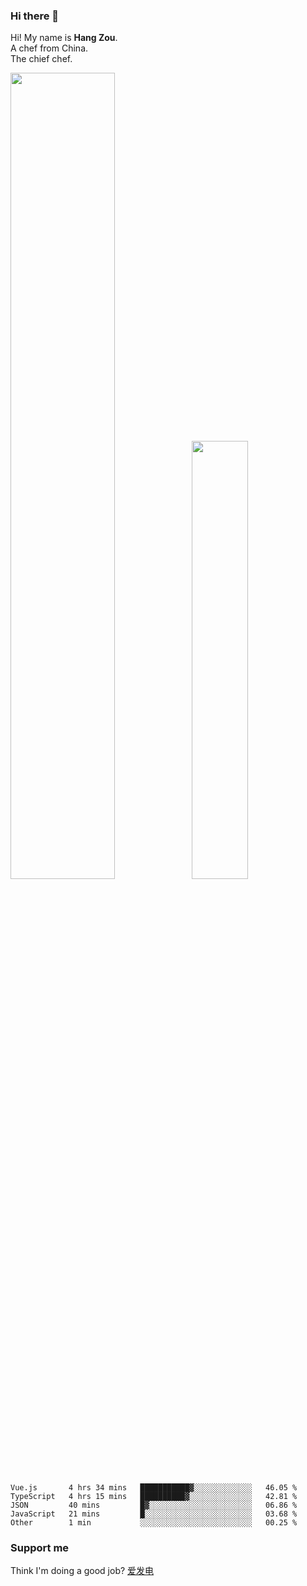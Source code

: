 ### Hi there 👋

Hi! My name is **Hang Zou**.  
A chef from China.  
The chief chef.

<img align="" width="57.5%" src="https://github-readme-stats.vercel.app/api?username=zouhangwithsweet&hide_title=true&hide_border=true&show_icons=true&include_all_commits=true&line_height=21" /><img align="" width="42.4%" src="https://github-readme-stats.vercel.app/api/top-langs/?username=zouhangwithsweet&hide_title=true&hide_border=true&layout=compact" />

<!--START_SECTION:waka-->

```text
Vue.js       4 hrs 34 mins   ███████████▓░░░░░░░░░░░░░   46.05 %
TypeScript   4 hrs 15 mins   ██████████▓░░░░░░░░░░░░░░   42.81 %
JSON         40 mins         █▓░░░░░░░░░░░░░░░░░░░░░░░   06.86 %
JavaScript   21 mins         █░░░░░░░░░░░░░░░░░░░░░░░░   03.68 %
Other        1 min           ░░░░░░░░░░░░░░░░░░░░░░░░░   00.25 %
```

<!--END_SECTION:waka-->

### Support me

Think I'm doing a good job? [爱发电](https://afdian.net/@zouhangsweet)
